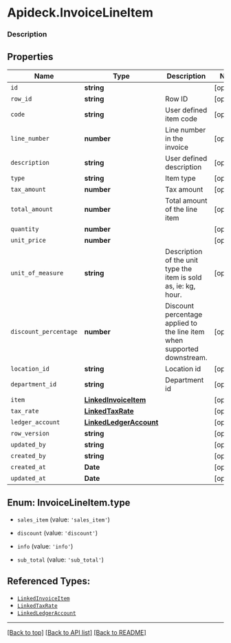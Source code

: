 # Apideck.InvoiceLineItem

### Description

## Properties
Name | Type | Description | Notes
------------ | ------------- | ------------- | -------------
`id` | **string** |  | [optional] 
`row_id` | **string** | Row ID | [optional] 
`code` | **string** | User defined item code | [optional] 
`line_number` | **number** | Line number in the invoice | [optional] 
`description` | **string** | User defined description | [optional] 
`type` | **string** | Item type | [optional] 
`tax_amount` | **number** | Tax amount | [optional] 
`total_amount` | **number** | Total amount of the line item | [optional] 
`quantity` | **number** |  | [optional] 
`unit_price` | **number** |  | [optional] 
`unit_of_measure` | **string** | Description of the unit type the item is sold as, ie: kg, hour. | [optional] 
`discount_percentage` | **number** | Discount percentage applied to the line item when supported downstream. | [optional] 
`location_id` | **string** | Location id | [optional] 
`department_id` | **string** | Department id | [optional] 
`item` | [**LinkedInvoiceItem**](LinkedInvoiceItem.md) |  | [optional] 
`tax_rate` | [**LinkedTaxRate**](LinkedTaxRate.md) |  | [optional] 
`ledger_account` | [**LinkedLedgerAccount**](LinkedLedgerAccount.md) |  | [optional] 
`row_version` | **string** |  | [optional] 
`updated_by` | **string** |  | [optional] 
`created_by` | **string** |  | [optional] 
`created_at` | **Date** |  | [optional] 
`updated_at` | **Date** |  | [optional] 





<a name="InvoiceLineItemType"></a>
## Enum: InvoiceLineItem.type


* `sales_item` (value: `'sales_item'`)

* `discount` (value: `'discount'`)

* `info` (value: `'info'`)

* `sub_total` (value: `'sub_total'`)




## Referenced Types:














* [`LinkedInvoiceItem`](LinkedInvoiceItem.md)
* [`LinkedTaxRate`](LinkedTaxRate.md)
* [`LinkedLedgerAccount`](LinkedLedgerAccount.md)






---

[[Back to top]](#) [[Back to API list]](../../../../README.md#documentation-for-api-endpoints) [[Back to README]](../../../../README.md)


